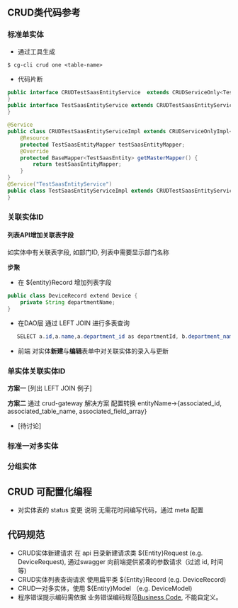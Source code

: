 ## CRUD类代码参考

### 标准单实体 
- 通过工具生成
```shell
$ cg-cli crud one <table-name>
```

- 代码片断
```java
public interface CRUDTestSaasEntityService  extends CRUDServiceOnly<TestSaasEntity> {
}
public interface TestSaasEntityService extends CRUDTestSaasEntityService {
}
```
```java
@Service
public class CRUDTestSaasEntityServiceImpl extends CRUDServiceOnlyImpl<TestSaasEntity> implements CRUDTestSaasEntityService {
    @Resource
    protected TestSaasEntityMapper testSaasEntityMapper;
    @Override
    protected BaseMapper<TestSaasEntity> getMasterMapper() {
        return testSaasEntityMapper;
    }
}
@Service("TestSaasEntityService")
public class TestSaasEntityServiceImpl extends CRUDTestSaasEntityServiceImpl implements TestSaasEntityService {
}
```

### 关联实体ID

####  列表API增加关联表字段
如实体中有关联表字段, 如部门ID, 列表中需要显示部门名称

**步聚**
  - 在 ${entity}Record 增加列表字段
  ```java 
  public class DeviceRecord extend Device {
      private String departmentName;
  }
  ```
  - 在DAO层 通过 LEFT JOIN 进行多表查询
 ```java 
    SELECT a.id,a.name,a.department_id as departmentId, b.department_name as departmentName from t_device as e LEFT JOIN t_department as b ON a.department_id=b.id WHERE 1=1 
 ``` 
  
  - 前端 对实体**新建**与**编辑**表单中对关联实体的录入与更新
   



### 单实体关联实体ID

**方案一**
[列出 LEFT JOIN 例子]

**方案二**
通过 crud-gateway 解决方案 配置转换 entityName->{associated_id,  associated_table_name, associated_field_array}
- [待讨论]

### 标准一对多实体


### 分组实体


## CRUD 可配置化编程
- 对实体表的 status 变更 说明
  无需花时间编写代码，通过 meta 配置
  

## 代码规范
- CRUD实体新建请求 在 api 目录新建请求类 ${Entity}Request (e.g. DeviceRequest), 通过swagger 向前端提供紧凑的参数请求（过滤 id, 时间等)
- CRUD实体列表查询请求 使用扁平类 ${Entity}Record (e.g.  DeviceRecord)
- CRUD一对多实体，使用 ${Entity}Model （e.g. DeviceModel)
- 程序错误提示编码需依据 业务错误编码规范[Business Code](https://github.com/kequandian/dev_docs/blob/master/Business%20Code.md), 不能自定义。

